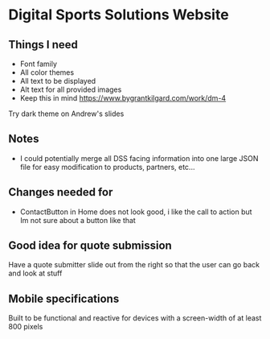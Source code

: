 # Digital Sports Solutions Website

## Things I need
- Font family
- All color themes
- All text to be displayed
- Alt text for all provided images
- Keep this in mind https://www.bygrantkilgard.com/work/dm-4


Try dark theme on Andrew's slides


## Notes
- I could potentially merge all DSS facing information into one large JSON file for easy modification to products, partners, etc...


## Changes needed for
- ContactButton in Home does not look good, i like the call to action but Im not sure about a button like that


## Good idea for quote submission
Have a quote submitter slide out from the right so that the user can go back and look at stuff


## Mobile specifications
Built to be functional and reactive for devices with a screen-width of at least 800 pixels